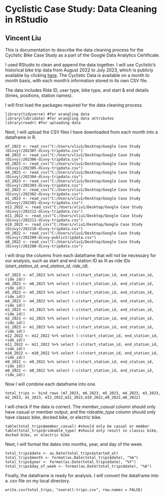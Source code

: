 # Cyclistic Case Study: Data Cleaning in RStudio
## Vincent Liu

This is documentation to describe the data cleaning process for the Cyclistic Bike Case Study as a part of the Google Data Analytics Certificate. 

I used RStudio to clean and append the data together. I will use Cyclistic’s historical bike trip data from August 2022 to July 2023, which is publicly available by clicking [here](https://divvy-tripdata.s3.amazonaws.com/index.html). The Cyclistic Data is available on a month to month basis, with each month’s information stored in its own CSV file.

The data includes Ride ID, user type, bike type, and start & end details (times, positions, station names).

I will first load the packages required for the data cleaning process. 

```{r}
library(tidyverse) #for wrangling data
library(lubridate) #for wrangling data attributes
library(readr) #for uploading data 
```

Next, I will upload the CSV files I have downloaded from each month into a dataframe in R.  
```{r}
m7_2023 <- read_csv("C:/Users/vliu1/Desktop/Google Case Study (Divvy)/202307-divvy-tripdata.csv")
m6_2023 <- read_csv("C:/Users/vliu1/Desktop/Google Case Study (Divvy)/202306-divvy-tripdata.csv")
m5_2023 <- read_csv("C:/Users/vliu1/Desktop/Google Case Study (Divvy)/202305-divvy-tripdata.csv")
m4_2023 <- read_csv("C:/Users/vliu1/Desktop/Google Case Study (Divvy)/202304-divvy-tripdata.csv")
m3_2023 <- read_csv("C:/Users/vliu1/Desktop/Google Case Study (Divvy)/202303-divvy-tripdata.csv")
m2_2023 <- read_csv("C:/Users/vliu1/Desktop/Google Case Study (Divvy)/202302-divvy-tripdata.csv")
m1_2023 <- read_csv("C:/Users/vliu1/Desktop/Google Case Study (Divvy)/202301-divvy-tripdata.csv")
m12_2022 <- read_csv("C:/Users/vliu1/Desktop/Google Case Study (Divvy)/202212-divvy-tripdata.csv")
m11_2022 <- read_csv("C:/Users/vliu1/Desktop/Google Case Study (Divvy)/202211-divvy-tripdata.csv")
m10_2022 <- read_csv("C:/Users/vliu1/Desktop/Google Case Study (Divvy)/202210-divvy-tripdata.csv")
m9_2022 <- read_csv("C:/Users/vliu1/Desktop/Google Case Study (Divvy)/202209-divvy-publictripdata.csv")
m8_2022 <- read_csv("C:/Users/vliu1/Desktop/Google Case Study (Divvy)/202208-divvy-tripdata.csv")
```


I will drop the columns from each dataframe that will not be necessary for our analysis, such as start and end station ID as Ill as ride IDs (*start_station_id*, *end_station_id*, *ride_id*).
```{r}
m7_2023 <- m7_2023 %>% select (-c(start_station_id, end_station_id, ride_id))
m6_2023 <- m6_2023 %>% select (-c(start_station_id, end_station_id, ride_id))
m5_2023 <- m5_2023 %>% select (-c(start_station_id, end_station_id, ride_id))
m4_2023 <- m4_2023 %>% select (-c(start_station_id, end_station_id, ride_id))
m3_2023 <- m3_2023 %>% select (-c(start_station_id, end_station_id, ride_id))
m2_2023 <- m2_2023 %>% select (-c(start_station_id, end_station_id, ride_id))
m1_2023 <- m1_2023 %>% select (-c(start_station_id, end_station_id, ride_id))
m12_2022 <- m12_2022 %>% select (-c(start_station_id, end_station_id, ride_id))
m11_2022 <- m11_2022 %>% select (-c(start_station_id, end_station_id, ride_id))
m10_2022 <- m10_2022 %>% select (-c(start_station_id, end_station_id, ride_id))
m9_2022 <- m9_2022 %>% select (-c(start_station_id, end_station_id, ride_id))
m8_2022 <- m8_2022 %>% select (-c(start_station_id, end_station_id, ride_id))
```

Now I will combine each dataframe into one. 
```{r}
total_trips <- bind_rows (m7_2023, m6_2023, m5_2023, m4_2023, m3_2023, m2_2023, m1_2023, m12_2022,m11_2022,m10_2022,m9_2022,m8_2022)
```

I will check if the data is correct. The *member_casual* column should only have casual or member output, and the *rideable_type* column should only have classic bike, docked bike, or electric bike.

```{r}
table(total_trips$member_casual) #should only be casual or member
table(total_trips$rideable_type) #should only result in classic bike, docked bike, or electric bike
```

Next, I will format the dates into months, year, and day of the week. 

```{r}
total_trips$date <- as.Date(total_trips$started_at)
total_trips$month <- format(as.Date(total_trips$date), "%m")
total_trips$year <- format(as.Date(total_trips$date), "%Y")
total_trips$day_of_week <- format(as.Date(total_trips$date), "%A")
```

Finally, the dataframe is ready for analysis. I will convert the dataframe into a .csv file on my local directory. 

```{r}
write.csv(total_trips, "overall-trips.csv", row.names = FALSE)
```
